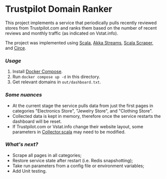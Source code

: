 # Trustpilot Domain Ranker

This project implements a service that periodically pulls recently reviewed stores
from Trustpilot.com and ranks them based on the number of recent reviews and monthly traffic
(as indicated on Vstat.info).

The project was implemented using [Scala](https://www.scala-lang.org/),
[Akka Streams](https://doc.akka.io/docs/akka/current/stream/index.html),
[Scala Scraper](https://index.scala-lang.org/ruippeixotog/scala-scraper),
and [Circe](https://index.scala-lang.org/circe/circe).

### _Usage_

1. Install [Docker Compose](https://docs.docker.com/compose/install/).
2. Run `docker compose up -d` in this directory.
3. Get relevant domains in `out/dashboard.txt`.

### _Some nuances_

- At the current stage the service pulls data from just the first pages in
categories "Electronics Store", "Jewelry Store", and "Clothing Store".
- Collected data is kept in memory, therefore once the service restarts
the dashboard will be reset.
- If Trustpilot.com or Vstat.info change their website layout, some parameters
in [Collector.scala](src/main/scala/com/x74r45/domain_ranker/Collector.scala)
may need to be modified.

### _What's next?_

- Scrape all pages in all categories;
- Restore service state after restart (i.e. Redis snapshotting);
- Take run parameters from a config file or environment variables;
- Add Unit testing.